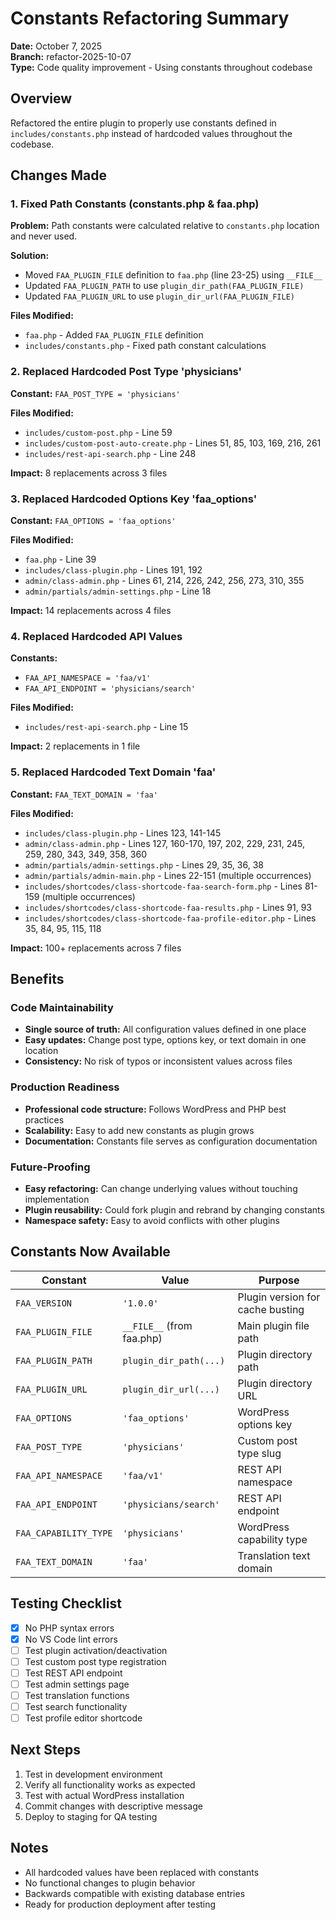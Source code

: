 # Constants Refactoring Summary

**Date:** October 7, 2025  
**Branch:** refactor-2025-10-07  
**Type:** Code quality improvement - Using constants throughout codebase

## Overview

Refactored the entire plugin to properly use constants defined in `includes/constants.php` instead of hardcoded values throughout the codebase.

## Changes Made

### 1. Fixed Path Constants (constants.php & faa.php)

**Problem:** Path constants were calculated relative to `constants.php` location and never used.

**Solution:**

- Moved `FAA_PLUGIN_FILE` definition to `faa.php` (line 23-25) using `__FILE__`
- Updated `FAA_PLUGIN_PATH` to use `plugin_dir_path(FAA_PLUGIN_FILE)`
- Updated `FAA_PLUGIN_URL` to use `plugin_dir_url(FAA_PLUGIN_FILE)`

**Files Modified:**

- `faa.php` - Added `FAA_PLUGIN_FILE` definition
- `includes/constants.php` - Fixed path constant calculations

### 2. Replaced Hardcoded Post Type 'physicians'

**Constant:** `FAA_POST_TYPE = 'physicians'`

**Files Modified:**

- `includes/custom-post.php` - Line 59
- `includes/custom-post-auto-create.php` - Lines 51, 85, 103, 169, 216, 261
- `includes/rest-api-search.php` - Line 248

**Impact:** 8 replacements across 3 files

### 3. Replaced Hardcoded Options Key 'faa_options'

**Constant:** `FAA_OPTIONS = 'faa_options'`

**Files Modified:**

- `faa.php` - Line 39
- `includes/class-plugin.php` - Lines 191, 192
- `admin/class-admin.php` - Lines 61, 214, 226, 242, 256, 273, 310, 355
- `admin/partials/admin-settings.php` - Line 18

**Impact:** 14 replacements across 4 files

### 4. Replaced Hardcoded API Values

**Constants:**

- `FAA_API_NAMESPACE = 'faa/v1'`
- `FAA_API_ENDPOINT = 'physicians/search'`

**Files Modified:**

- `includes/rest-api-search.php` - Line 15

**Impact:** 2 replacements in 1 file

### 5. Replaced Hardcoded Text Domain 'faa'

**Constant:** `FAA_TEXT_DOMAIN = 'faa'`

**Files Modified:**

- `includes/class-plugin.php` - Lines 123, 141-145
- `admin/class-admin.php` - Lines 127, 160-170, 197, 202, 229, 231, 245, 259, 280, 343, 349, 358, 360
- `admin/partials/admin-settings.php` - Lines 29, 35, 36, 38
- `admin/partials/admin-main.php` - Lines 22-151 (multiple occurrences)
- `includes/shortcodes/class-shortcode-faa-search-form.php` - Lines 81-159 (multiple occurrences)
- `includes/shortcodes/class-shortcode-faa-results.php` - Lines 91, 93
- `includes/shortcodes/class-shortcode-faa-profile-editor.php` - Lines 35, 84, 95, 115, 118

**Impact:** 100+ replacements across 7 files

## Benefits

### Code Maintainability

- **Single source of truth:** All configuration values defined in one place
- **Easy updates:** Change post type, options key, or text domain in one location
- **Consistency:** No risk of typos or inconsistent values across files

### Production Readiness

- **Professional code structure:** Follows WordPress and PHP best practices
- **Scalability:** Easy to add new constants as plugin grows
- **Documentation:** Constants file serves as configuration documentation

### Future-Proofing

- **Easy refactoring:** Can change underlying values without touching implementation
- **Plugin reusability:** Could fork plugin and rebrand by changing constants
- **Namespace safety:** Easy to avoid conflicts with other plugins

## Constants Now Available

| Constant              | Value                     | Purpose                          |
| --------------------- | ------------------------- | -------------------------------- |
| `FAA_VERSION`         | `'1.0.0'`                 | Plugin version for cache busting |
| `FAA_PLUGIN_FILE`     | `__FILE__` (from faa.php) | Main plugin file path            |
| `FAA_PLUGIN_PATH`     | `plugin_dir_path(...)`    | Plugin directory path            |
| `FAA_PLUGIN_URL`      | `plugin_dir_url(...)`     | Plugin directory URL             |
| `FAA_OPTIONS`         | `'faa_options'`           | WordPress options key            |
| `FAA_POST_TYPE`       | `'physicians'`            | Custom post type slug            |
| `FAA_API_NAMESPACE`   | `'faa/v1'`                | REST API namespace               |
| `FAA_API_ENDPOINT`    | `'physicians/search'`     | REST API endpoint                |
| `FAA_CAPABILITY_TYPE` | `'physicians'`            | WordPress capability type        |
| `FAA_TEXT_DOMAIN`     | `'faa'`                   | Translation text domain          |

## Testing Checklist

- [x] No PHP syntax errors
- [x] No VS Code lint errors
- [ ] Test plugin activation/deactivation
- [ ] Test custom post type registration
- [ ] Test REST API endpoint
- [ ] Test admin settings page
- [ ] Test translation functions
- [ ] Test search functionality
- [ ] Test profile editor shortcode

## Next Steps

1. Test in development environment
2. Verify all functionality works as expected
3. Test with actual WordPress installation
4. Commit changes with descriptive message
5. Deploy to staging for QA testing

## Notes

- All hardcoded values have been replaced with constants
- No functional changes to plugin behavior
- Backwards compatible with existing database entries
- Ready for production deployment after testing
